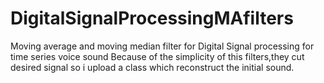 # DigitalSignalProcessingMAfilters
Moving average and moving median filter for Digital Signal processing for time series voice sound
Because of the simplicity of this filters,they cut desired signal so i upload a class which
reconstruct the initial sound.
